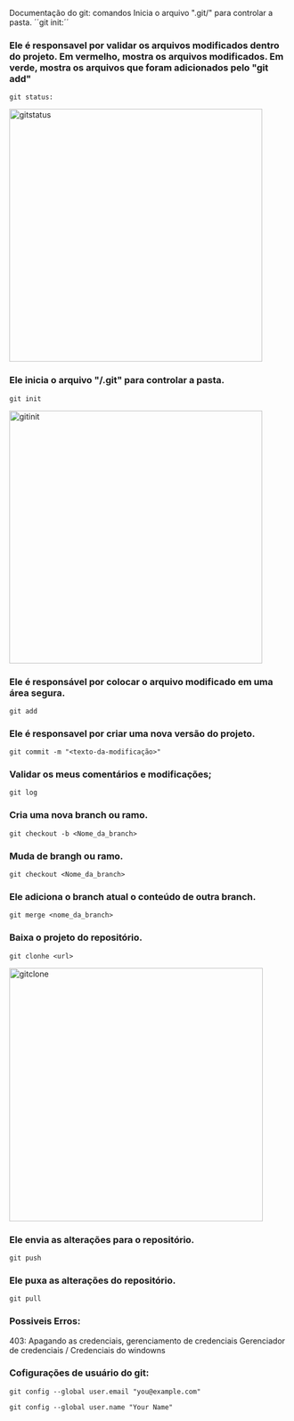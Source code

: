 Documentação do git: comandos Inicia o arquivo ".git/" para controlar a pasta. ´´git init:´´

### Ele é responsavel por validar os arquivos modificados dentro do projeto. Em vermelho, mostra os arquivos modificados. Em verde, mostra os arquivos que foram adicionados pelo "git add"
````
git status:
````
<img width="454" alt="gitstatus" src="https://github.com/ThiagoPezzi/doc_git/assets/112133027/3652e4d2-cb3c-4352-8654-a60e2437ea5a">

###  Ele inicia o arquivo "/.git" para controlar a pasta.
````
git init
````
<img width="454" alt="gitinit" src="https://github.com/ThiagoPezzi/doc_git/assets/112133027/0dab33dd-0f90-41ac-8f65-f7720ab3f5ac">

### Ele é responsável por colocar o arquivo modificado em uma área segura.
````
git add
````
### Ele é responsavel por criar uma nova versão do projeto.
````
git commit -m "<texto-da-modificação>"
````

### Validar os meus comentários e modificações;
````
git log
````

### Cria uma nova branch ou ramo.
````
git checkout -b <Nome_da_branch>
````

### Muda de brangh ou ramo.
````
git checkout <Nome_da_branch> 
````

### Ele adiciona o branch atual o conteúdo de outra branch.
````
git merge <nome_da_branch>
````

### Baixa o projeto do repositório.
````
git clonhe <url>
````
<img width="455" alt="gitclone" src="https://github.com/ThiagoPezzi/doc_git/assets/112133027/6ce2559f-414e-4d54-be1c-6946ad7acf05">

### Ele envia as alterações para o repositório.
````
git push
````

### Ele puxa as alterações do repositório.
````
git pull
````



### Possiveis Erros:
403: Apagando as credenciais, gerenciamento de credenciais
Gerenciador de credenciais / Credenciais do windowns



### Cofigurações de usuário do git:
````
git config --global user.email "you@example.com"
````
````
git config --global user.name "Your Name"
````
